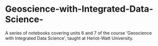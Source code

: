 # Geoscience-with-Integrated-Data-Science-
A series of notebooks covering units 6 and 7 of the course 'Geoscience with Integrated Data Science', taught at Heriot-Watt University.
